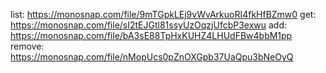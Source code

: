 list: https://monosnap.com/file/9mTGpkLEj9vWvArkuoRI4fkHfBZmw0
get: https://monosnap.com/file/sI2tEJGtl81ssyUzOqzjUfcbP3exwu
add: https://monosnap.com/file/bA3sE88TpHxKUHZ4LHUdFBw4bbM1pp
remove: https://monosnap.com/file/nMopUcs0pZnOXGpb37UaQpu3bNeOyQ
